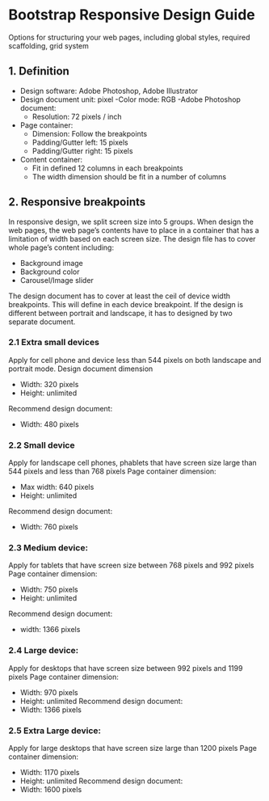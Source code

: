 # Bootstrap Responsive Design Guide
Options for structuring your web pages, including global styles, required scaffolding, grid system

## 1. Definition
* Design software: Adobe Photoshop, Adobe Illustrator
* Design document unit: pixel
-Color mode: RGB
-Adobe Photoshop document:
  * Resolution: 72 pixels / inch
* Page container:
  * Dimension: Follow the breakpoints
  * Padding/Gutter left: 15 pixels
  * Padding/Gutter right: 15 pixels
* Content container:
  * Fit in defined 12 columns in each breakpoints
  * The width dimension should be fit in a number of columns

## 2. Responsive breakpoints
In responsive design, we split screen size into 5 groups. When design the web pages, the web page’s contents have to place in a container that has a limitation of width based on each screen size.
The design file has to cover whole page’s content including:
* Background image
* Background color
* Carousel/Image slider

The design document has to cover at least the ceil of device width breakpoints. This will define in each device breakpoint.
If the design is different between portrait and landscape, it has to designed by two separate document.

### 2.1	Extra small devices
Apply for cell phone and device less than 544 pixels on both landscape and portrait mode.
Design document dimension
* Width: 320 pixels
* Height: unlimited

Recommend design document:
* Width:  480 pixels

### 2.2	Small device
Apply for landscape cell phones, phablets that have screen size large than 544 pixels and less than 768 pixels
Page container dimension:
* Max width: 640 pixels
* Height: unlimited

Recommend design document:
* Width:  760 pixels

### 2.3	Medium device:
Apply for tablets that have screen size between 768 pixels and 992 pixels
Page container dimension:
* Width: 750 pixels
* Height: unlimited

Recommend design document:
* width:  1366 pixels

### 2.4	Large device:
Apply for desktops that have screen size between 992 pixels and 1199 pixels
Page container dimension:
* Width: 970 pixels
* Height: unlimited
Recommend design document:
* Width:  1366 pixels

### 2.5	Extra Large device:
Apply for large desktops that have screen size large than 1200 pixels
Page container dimension:
* Width: 1170 pixels
* Height: unlimited
Recommend design document:
* Width:  1600 pixels
